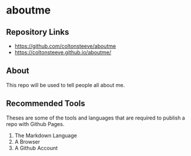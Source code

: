 # aboutme
## Repository Links
* https://github.com/coltonsteeve/aboutme
* https://coltonsteeve.github.io/aboutme/
## About
This repo will be used to tell people all about me.
## Recommended Tools
Theses are some of the tools and languages that are required to publish a repo with Github Pages.
1. The Markdown Language
1. A Browser
1. A Github Account

